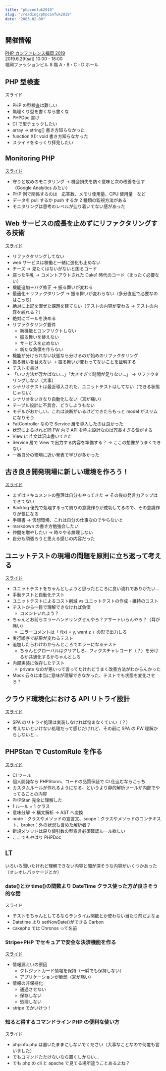 ```yaml
---
title: "phpconfuk2019"
slug: "/reading/phpconfuk2019"
date: "2003-02-00"
---
```


## 開催情報

[PHP カンファレンス福岡 2019](https://phpcon.fukuoka.jp/2019/)<br>
2019.6.29(sat) 10:00 - 18:00<br>
福岡ファッションビル 8 階 A・B・C・D ホール

## PHP 型検査

スライド

- PHP の型検査は難しい
- 無理くり型を書くなら書くな
- PHPDoc 書け
- CI で型チェックしたい
- array → string[] 書き方知らなかった
- function X(): void 書き方知らなかった
- スライドをゆっくり拝見したい

## Monitoring PHP

[スライド](https://slide.seike460.com/slides/phpconfuk2019#/)

- 守りと攻めのモニタリング → 機会損失を防ぐ意味と次の改善を促す（Google Analytics みたい）
- PHP 側で関係するのは　応答数、メモリ使用量、CPU 使用量　など
- データを pull するか push するか 2 種類の監視方法がある
- モニタリングは思考のレベルが辿り着いてない感があった

## Web サービスの成長を止めずにリファクタリングする技術

[スライド](https://speakerdeck.com/soudai/web-refactoring)

- リファクタリングしてない
- web サービスは稼働と一緒に進化も止めない
- チーズ → 見たくはないがないと困るコード
- 腐った牛乳 → コメントアウトされた Cake1 時代のコード（まったく必要ない）
- 機能追加＋バグ修正 → 振る舞いが変わる
- 最適化＋リファクタリング → 振る舞いが変わらない（多分直近で必要なのはこっち）
- 絶対に上記を混ぜた課題を建てない（テストの内容が変わる → テストの内容を絞れる？）
- 絶対にゴールを決める
- リファクタリング要件
  - 新機能とコンフリクトしない
  - 振る舞いを替えない
  - サービスを止めない
  - 新たな負債を作らない
- 機能が分けられない状態なら分けるのが始めのリファクタリング
- 振る舞いを替えない → 振る舞いが変わってないことを証明する
- テストを書け
- 「いい方法が浮かばない…」「大きすぎて時間が足りない…」 → リファクタリングしない（大事）
- シナリオテストは最近導入された、ユニットテストはしてない（できる状態じゃない）
- シナリオをいきなり自動化しない（耳が痛い）
- テーブル設計に不具合、どうしようもない
- モデルがおかしい、これは決断がいるけどできたらもっと model がスリムになりそう
- FatController なので Service 層を導入したのは良かった
- 状況によるけれど同 FW 内で API を呼ぶ設計なのは冗長すぎる気がする
- View に if 文は沢山書いてきた
- Service 層で View で出力する内容を準備する？ → ここの想像がうまくできない
- 一番自分の環境に近い発表で学びが多かった

## 古き良き開発現場に新しい環境を作ろう！

[スライド](https://speakerdeck.com/nako0123/lets-create-a-new-culture-in-the-old-development-site)

- まずはドキュメントの整理は自分もやってきた → その後の発言力アップはできてない
- Backlog 優先で処理するって周りの意識作りが成功してるので、その意識作りが気になる
- 手順書 → 仮想環境、これは自分の仕事なのでやらないと
- markdown の書き方勉強会したい
- 仲間を増やしたい → 時々やる無理しない
- 自分も頑張ろうと思える感じの内容だった

## ユニットテストの現場の問題を原則に立ち返って考える

[スライド](https://speakerdeck.com/hgsgtk/think-deep-unit-test-practical-problem)

- ユニットテストをちゃんとしようと思ったところに良い流れでありがたい…
- 手動テストと自動化テスト
- ユニットテストによるコスト削減 vs ユニットテストの作成・維持のコスト
- テストから一目で理解できなければ負債
  - コメントいれよう？
- ちゃんとお前らエラーハンドリングせんやろ？アサートいらんやろ？（耳が痛い）
  - エラーコメントは「 f(x) = y, want z 」の形で出力しろ
- 実行順序で結果が変わるテスト
- 追加したらわけわからんところでエラーになるテスト
  - ちゃんとグローバルはクリアしろ、フィクスチャレコード（？）を分けるか共通化するかちゃんとしろ
- 内部実装に依存したテスト
  - private なのが悪いって言ってたけれどうまく改善方法がわからんかった
- Mock 云々は本当に意味が理解できなかった、テストでも状態を変化させろ？

## クラウド環境化における API リトライ設計

[スライド](https://www.slideshare.net/ssuser537eef/api-152529773)

- SPA のリトライ処理は実装しなければ悩まなくていい（？）
- 考えないといけない処理だって感じだけれど、その前に SPA の FW 理解からしないと…

## PHPStan で CustomRule を作る

[スライド](https://speakerdeck.com/nazonohito51/make-phpstan-customrule-d596e237-6692-4e6b-b83b-f5fac3618797)

- CI ツール
- 個人開発なら PHPStorm、コードの品質保証で CI 仕込むならこっち
- カスタムルールが作れるようになる、というより静的解析ツールが内部でやってることの内容
- PHPStan 完全に理解した
- 1 ルール = 1 クラス
- 意味分解 → 構文解析 → AST へ変換
- node：クラスやメソッドの宣言文、scope：クラスやメソッドのコンテキスト、broker：外の状況も含めた解析者？
- 新規メソッドは戻り値引数の型宣言必須確認ルール欲しい
- ここでもやはり PHPDoc

## LT

いろいろ聞いたけれど理解できない内容と闇が深そうな内容がいくつかあった<br>
（オレオレパッケージとか）

### date()とか time()の関数より DateTime クラス使った方が良さそう的な話

スライド

- テストをちゃんとしてるならランタイム関数とか使わない当たり前だよなぁ
- Datetime より setNowDate()ができる Carbon
- cakephp では Chronos って名前

### Stripe+PHP でセキュアで安全な決済機能を作る

[スライド](https://speakerdeck.com/gorou_178/stripe-plus-phptesekiyuatean-quan-najue-ji-ji-neng-wozuo-ru)

- 情報漏えいの原因
  - クレジットカード情報を保持（一瞬でも保持しない）
  - アプリケーションが脆弱（耳が痛い）
- 情報の非保持化
  - 通過させない
  - 保存しない
  - 処理しない
- stripe でかいけつ！

### 知ると得するコマンドライン PHP の便利な使い方

スライド

- phpinfo.php は置いたままにしないでください（大事なことなので何度も言いました）
- でもコマンドたたけないなら置くしかない…
- でも php の cli と apache で見てる場所違うことあるよね？
